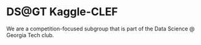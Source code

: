 # DS@GT Kaggle-CLEF

We are a competition-focused subgroup that is part of the Data Science @ Georgia Tech club.
